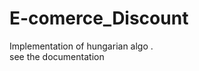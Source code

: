 # E-comerce_Discount
Implementation of hungarian algo .                                                                      
see the documentation
